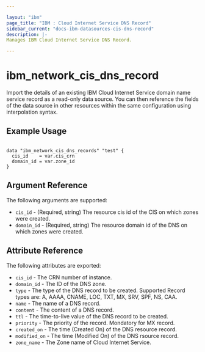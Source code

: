 ```yaml
---

layout: "ibm"
page_title: "IBM : Cloud Internet Service DNS Record"
sidebar_current: "docs-ibm-datasources-cis-dns-record"
description: |-
Manages IBM Cloud Internet Service DNS Record.

---
```


# ibm_network_cis_dns_record

Import the details of an existing IBM Cloud Internet Service domain name service record as a read-only data source. You can then reference the fields of the data source in other resources within the same configuration using interpolation syntax.

## Example Usage

```hcl

data "ibm_network_cis_dns_records" "test" {
  cis_id    = var.cis_crn
  domain_id = var.zone_id
}

```

## Argument Reference

The following arguments are supported:

- `cis_id` - (Required, string) The resource cis id of the CIS on which zones were created.
- `domain_id` - (Required, string) The resource domain id of the DNS on which zones were created.

## Attribute Reference

The following attributes are exported:

- `cis_id` - The CRN number of instance.
- `domain_id` - The ID of the DNS zone.
- `type` - The type of the DNS record to be created. Supported Record types are: A, AAAA, CNAME, LOC, TXT, MX, SRV, SPF, NS, CAA.
- `name` - The name of a DNS record.
- `content` - The content of a DNS record.
- `ttl` - The time-to-live value of the DNS record to be created.
- `priority` - The priority of the record. Mondatory for MX record.
- `created_on` - The time (Created On) of the DNS resource record.
- `modified_on` - The time (Modified On) of the DNS rsource record.
- `zone_name` - The Zone name of Cloud Internet Service.
